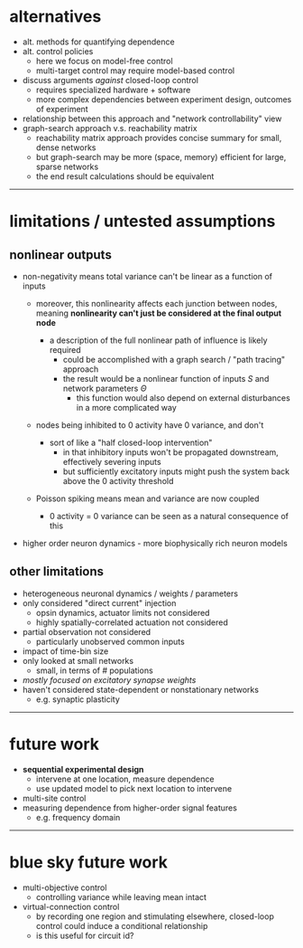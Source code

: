 # alternatives
- alt. methods for quantifying dependence 
- alt. control policies  
  - here we focus on model-free control
  - multi-target control may require model-based control
- discuss arguments *against* closed-loop control 
  - requires specialized hardware + software 
  - more complex dependencies between experiment design, outcomes of experiment
- relationship between this approach and "network controllability" view  
- graph-search approach v.s. reachability matrix
  - reachability matrix approach provides concise summary for small, dense networks
  - but graph-search may be more (space, memory) efficient for large, sparse networks
  - the end result calculations should be equivalent
---
# limitations / untested assumptions
## nonlinear outputs
  - non-negativity means total variance can't be linear as a function of inputs 
    - moreover, this nonlinearity affects each junction between nodes, meaning **nonlinearity can't just be considered at the final output node**
      - a description of the full nonlinear path of influence is likely required 
        - could be accomplished with a graph search / "path tracing" approach 
        - the result would be a nonlinear function of inputs $S$ and network parameters $\Theta$
          - this function would also depend on external disturbances in a more complicated way
    - nodes being inhibited to 0 activity have 0 variance, and don't 
      - sort of like a "half closed-loop intervention"
        - in that inhibitory inputs won't be propagated downstream, effectively severing inputs 
        - but sufficiently excitatory inputs might push the system back above the 0 activity threshold 
      
    - Poisson spiking means mean and variance are now coupled 
      - 0 activity = 0 variance can be seen as a natural consequence of this

  - higher order neuron dynamics - more biophysically rich neuron models
## other limitations
- heterogeneous neuronal dynamics / weights / parameters
- only considered "direct current" injection 
  - opsin dynamics, actuator limits not considered
  - highly spatially-correlated actuation not considered
- partial observation not considered
  - particularly unobserved common inputs
- impact of time-bin size
- only looked at small networks
  - small, in terms of # populations
- *mostly focused on excitatory synapse weights*
- haven't considered state-dependent or nonstationary networks 
  - e.g. synaptic plasticity

--- 
# future work
- **sequential experimental design**
  - intervene at one location, measure dependence 
  - use updated model to pick next location to intervene
- multi-site control
- measuring dependence from higher-order signal features 
  - e.g. frequency domain

---

# blue sky future work
- multi-objective control
  - controlling variance while leaving mean intact
- virtual-connection control
  - by recording one region and stimulating elsewhere, closed-loop control could induce a conditional relationship
  - is this useful for circuit id?
